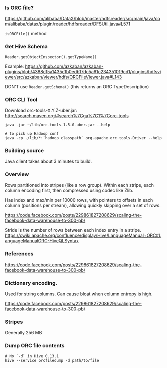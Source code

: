 ### Is ORC file?

https://github.com/alibaba/DataX/blob/master/hdfsreader/src/main/java/com/alibaba/datax/plugin/reader/hdfsreader/DFSUtil.java#L571

`isORCFile()` method


### Get Hive Schema

`Reader.getObjectInspector().getTypeName()`

Example: https://github.com/azkaban/azkaban-plugins/blob/4388c15a1435c1b0edb17dc5a61c234351019cd1/plugins/hdfsviewer/src/azkaban/viewer/hdfs/ORCFileViewer.java#L143

DON'T use `Reader.getSchema()` (this returns an ORC TypeDescription)


### ORC CLI Tool

Download orc-tools-X.Y.Z-uber.jar: http://search.maven.org/#search%7Cga%7C1%7Corc-tools

```
java -jar ~/lib/orc-tools-1.5.0-uber.jar --help

# to pick up Hadoop conf
java -cp ./lib/*:`hadoop classpath` org.apache.orc.tools.Driver --help
```


### Building source

Java client takes about 3 minutes to build.


### Overview

Rows partitioned into stripes (like a row group). Within each stripe, each column encoding first, then compressed using codec like Zlib.

Has index and max/min per 10000 rows, with pointers to offsets in each column (positions per stream), allowing quickly skipping over a set of rows.

https://code.facebook.com/posts/229861827208629/scaling-the-facebook-data-warehouse-to-300-pb/

Stride is the number of rows between each index entry in a stripe.
https://cwiki.apache.org/confluence/display/Hive/LanguageManual+ORC#LanguageManualORC-HiveQLSyntax


### References

https://code.facebook.com/posts/229861827208629/scaling-the-facebook-data-warehouse-to-300-pb/


### Dictionary encoding.

Used for string columns. Can cause bloat when column entropy is high.

https://code.facebook.com/posts/229861827208629/scaling-the-facebook-data-warehouse-to-300-pb/


### Stripes

Generally 256 MB


### Dump ORC file contents

```
# No `-d` in Hive 0.13.1
hive --service orcfiledump -d path/to/file
```